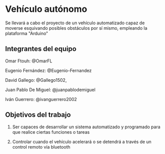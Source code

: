 # Vehículo autónomo

Se llevará a cabo el proyecto de un vehículo automatizado capaz de moverse esquivando posibles obstáculos por sí mismo, empleando la plataforma "Arduino"

## Integrantes del equipo


Omar Ftouh: @OmarFL

Eugenio Fernández: @Eugenio-Fernandez

David Gallego: @Gallego1502,

Juan Pablo De Miguel: @juanpablodemiguel

Iván Guerrero: @ivanguerrero2002


## Objetivos del trabajo


1. Ser capaces de desarrollar un sistema automatizado y programado para que realice ciertas funciones o tareas

2. Controlar cuando el vehículo acelerará o se detendrá a través de un control remoto vía bluetooth

